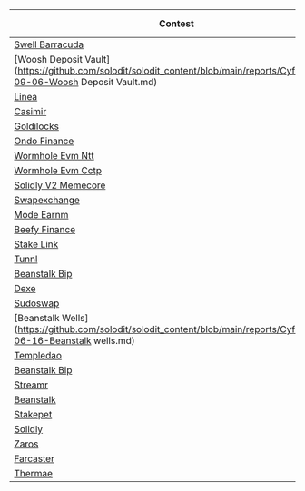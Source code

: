 | Contest | Highs | Mediums | Lows | Total Submissions |
| ------ | ----- | ------- | ---- | ----------------- |
| [Swell Barracuda](https://github.com/solodit/solodit_content/blob/main/reports/Cyfrin/2024-02-23-cyfrin-swell-barracuda.md) | 0 | 2 | 15 | 24 |
| [Woosh Deposit Vault](https://github.com/solodit/solodit_content/blob/main/reports/Cyfrin/2023-09-06-Woosh Deposit Vault.md) | 0 | 2 | 4 | 10 |
| [Linea](https://github.com/solodit/solodit_content/blob/main/reports/Cyfrin/2024-05-24-cyfrin-linea.md) | 2 | 2 | 10 | 27 |
| [Casimir](https://github.com/solodit/solodit_content/blob/main/reports/Cyfrin/2024-07-10-cyfrin-casimir-v2.0.md) | 12 | 5 | 10 | 27 |
| [Goldilocks](https://github.com/solodit/solodit_content/blob/main/reports/Cyfrin/2024-04-14-cyfrin-goldilocks-v1.1.md) | 6 | 6 | 9 | 26 |
| [Ondo Finance](https://github.com/solodit/solodit_content/blob/main/reports/Cyfrin/2024-04-18-cyfrin-ondo-finance.md) | 0 | 0 | 14 | 24 |
| [Wormhole Evm Ntt](https://github.com/solodit/solodit_content/blob/main/reports/Cyfrin/2024-04-11-cyfrin-wormhole-evm-ntt-v2.md) | 2 | 8 | 11 | 25 |
| [Wormhole Evm Cctp](https://github.com/solodit/solodit_content/blob/main/reports/Cyfrin/2024-04-09-cyfrin-wormhole-evm-cctp-v2-1.md) | 0 | 2 | 11 | 13 |
| [Solidly V2 Memecore](https://github.com/solodit/solodit_content/blob/main/reports/Cyfrin/2024-05-04-cyfrin-solidly-v2-memecore-v2-2.md) | 0 | 1 | 8 | 10 |
| [Swapexchange](https://github.com/solodit/solodit_content/blob/main/reports/Cyfrin/2023-09-19-cyfrin-swapexchange.md) | 0 | 3 | 3 | 13 |
| [Mode Earnm](https://github.com/solodit/solodit_content/blob/main/reports/Cyfrin/2023-11-20-cyfrin-mode-earnm.md) | 5 | 2 | 5 | 20 |
| [Beefy Finance](https://github.com/solodit/solodit_content/blob/main/reports/Cyfrin/2024-04-06-cyfrin-beefy-finance.md) | 2 | 4 | 19 | 34 |
| [Stake Link](https://github.com/solodit/solodit_content/blob/main/reports/Cyfrin/2023-08-25-cyfrin-stake-link.md) | 0 | 2 | 4 | 6 |
| [Tunnl](https://github.com/solodit/solodit_content/blob/main/reports/Cyfrin/2024-07-01-cyfrin-tunnl-v2.0.md) | 1 | 5 | 3 | 9 |
| [Beanstalk Bip](https://github.com/solodit/solodit_content/blob/main/reports/Cyfrin/2023-10-13-cyfrin-beanstalk-bip-38.md) | 1 | 1 | 14 | 16 |
| [Dexe](https://github.com/solodit/solodit_content/blob/main/reports/Cyfrin/2023-11-10-cyfrin-dexe.md) | 12 | 14 | 12 | 38 |
| [Sudoswap](https://github.com/solodit/solodit_content/blob/main/reports/Cyfrin/2023-06-01-Sudoswap.md) | 3 | 4 | 9 | 20 |
| [Beanstalk Wells](https://github.com/solodit/solodit_content/blob/main/reports/Cyfrin/2023-06-16-Beanstalk wells.md) | 4 | 2 | 21 | 29 |
| [Templedao](https://github.com/solodit/solodit_content/blob/main/reports/Cyfrin/2024-06-17-cyfrin-templedao-v2.1.md) | 3 | 10 | 8 | 21 |
| [Beanstalk Bip](https://github.com/solodit/solodit_content/blob/main/reports/Cyfrin/2024-05-02-cyfrin-beanstalk-bip-39.md) | 2 | 4 | 15 | 27 |
| [Streamr](https://github.com/solodit/solodit_content/blob/main/reports/Cyfrin/2023-11-03-cyfrin-streamr.md) | 4 | 6 | 4 | 14 |
| [Beanstalk](https://github.com/solodit/solodit_content/blob/main/reports/Cyfrin/2023-09-12-cyfrin-beanstalk.md) | 2 | 4 | 46 | 63 |
| [Stakepet](https://github.com/solodit/solodit_content/blob/main/reports/Cyfrin/2023-09-19-cyfrin-stakepet.md) | 2 | 1 | 2 | 11 |
| [Solidly](https://github.com/solodit/solodit_content/blob/main/reports/Cyfrin/2024-01-24-cyfrin-solidlyV3.md) | 0 | 3 | 12 | 21 |
| [Zaros](https://github.com/solodit/solodit_content/blob/main/reports/Cyfrin/2024-07-13-cyfrin.zaros.md) | 8 | 12 | 19 | 63 |
| [Farcaster](https://github.com/solodit/solodit_content/blob/main/reports/Cyfrin/2023-11-05-cyfrin-farcaster.md) | 0 | 4 | 2 | 6 |
| [Thermae](https://github.com/solodit/solodit_content/blob/main/reports/Cyfrin/2024-01-10-cyfrin-thermae.md) | 1 | 2 | 6 | 12 |
